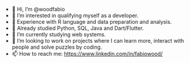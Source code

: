 - 👋 Hi, I’m @woodfabio
- 👀 I’m interested in qualifying myself as a developer.
- 🧐 Experience with R language and data preparation and analysis.
- 📖 Already studied Python, SQL, Java and Dart/Flutter.
- 🌱 I’m currently studying web systems.
- 💞️ I’m looking to work on projects where I can learn more, interact with people and solve puzzles by coding.
- 📫 How to reach me: https://www.linkedin.com/in/fabiowood/

<!---
woodfabio/woodfabio is a ✨ special ✨ repository because its `README.md` (this file) appears on your GitHub profile.
You can click the Preview link to take a look at your changes.
--->

